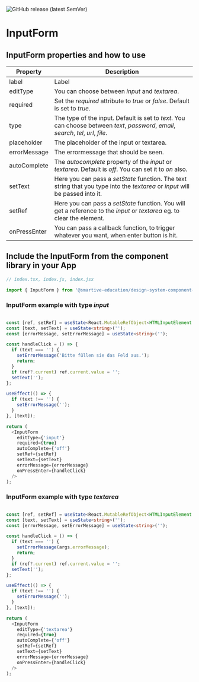 ![GitHub release (latest SemVer)](https://img.shields.io/github/v/release/smartive-education/design-system-component-library-yeahyeahyeah)
# InputForm
## InputForm properties and how to use
| Property|Description|
|-|-|
|label|Label|
|editType|You can choose between *input* and *textarea*.|
|required|Set the *required* attribute to *true* or *false*. Default is set to *true*.|
|type|The type of the input. Default is set to *text*. You can choose between *text*, *password*, *email*, *search*, *tel*, *url*, *file*.|
|placeholder|The placeholder of the input or textarea.|
|errorMessage|The errormessage that should be seen.|
|autoComplete|The *autocomplete* property of the *input* or *textarea*. Default is *off*. You can set it to *on* also.|
|setText|Here you can pass a *setState* function. The text string that you type into the *textarea* or *input* will be passed into it.|
|setRef|Here you can pass a *setState* function. You will get a reference to the *input* or *textarea* eg. to clear the element.|
|onPressEnter|You can pass a callback function, to trigger whatever you want, when enter button is hit.|

## Include the InputForm from the component library in your App

```js
// index.tsx, index.js, index.jsx

import { InputForm } from '@smartive-education/design-system-component-library-yeahyeahyeah';
```

### InputForm example with type *input*

```typescript

const [ref, setRef] = useState<React.MutableRefObject<HTMLInputElement | HTMLTextAreaElement | null> | null>(null);
const [text, setText] = useState<string>('');
const [errorMessage, setErrorMessage] = useState<string>('');

const handleClick = () => {
  if (text === '') {
    setErrorMessage('Bitte füllen sie das Feld aus.');
    return;
  }
  if (ref?.current) ref.current.value = '';
  setText('');
};

useEffect(() => {
  if (text !== '') {
    setErrorMessage('');
  }
}, [text]);

return (
  <InputForm
    editType={'input'}
    required={true}
    autoComplete={'off'}
    setRef={setRef}
    setText={setText}
    errorMessage={errorMessage}
    onPressEnter={handleClick}
  />
);

```

### InputForm example with type *textarea*

```typescript

const [ref, setRef] = useState<React.MutableRefObject<HTMLInputElement | HTMLTextAreaElement | null> | null>(null);
const [text, setText] = useState<string>('');
const [errorMessage, setErrorMessage] = useState<string>('');

const handleClick = () => {
  if (text === '') {
    setErrorMessage(args.errorMessage);
    return;
  }
  if (ref?.current) ref.current.value = '';
  setText('');
};

useEffect(() => {
  if (text !== '') {
    setErrorMessage('');
  }
}, [text]);

return (
  <InputForm
    editType={'textarea'}
    required={true}
    autoComplete={'off'}
    setRef={setRef}
    setText={setText}
    errorMessage={errorMessage}
    onPressEnter={handleClick}
  />
);

```